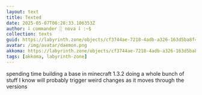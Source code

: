 ```yaml
---
layout: text
title: Texted
date: 2025-05-07T06:28:33.106353Z
author: ⸸ commander ░ nova ⸸ :~$
collection: texts
guid: https://labyrinth.zone/objects/cf3744ae-7218-4adb-a326-163d5ba8f471
avatar: /img/avatar/daemon.png
akkoma: https://labyrinth.zone/objects/cf3744ae-7218-4adb-a326-163d5ba8f471
tags: [akkoma, labyrinth-zone]
---
```


<p>spending time building a base in minecraft 1.3.2 doing a whole bunch of stuff I know will probably trigger weird changes as it moves through the versions</p>